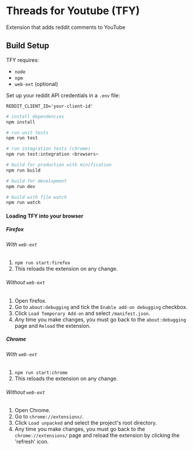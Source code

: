 # Threads for Youtube (TFY)
Extension that adds reddit comments to YouTube

## Build Setup

TFY requires:
* `node`
* `npm`
* `web-ext` (optional)

Set up your reddit API credentials in a `.env` file:

```
REDDIT_CLIENT_ID='your-client-id'
```

```bash
# install dependencies
npm install

# run unit tests
npm run test

# run integration tests (chrome)
npm run test:integration <browsers>

# build for production with minification
npm run build

# build for development
npm run dev

# build with file watch
npm run watch
```

#### Loading TFY into your browser

##### Firefox

###### With `web-ext`

1. `npm run start:firefox`
1. This reloads the extension on any change.

###### Without `web-ext`

1. Open firefox.
1. Go to `about:debugging` and tick the `Enable add-on debugging` checkbox.
1. Click `Load Temporary Add-on` and select `/manifest.json`.
1. Any time you make changes, you must go back to the `about:debugging` page and `Reload` the extension.

##### Chrome

###### With `web-ext`

1. `npm run start:chrome`
1. This reloads the extension on any change.

###### Without `web-ext`

1. Open Chrome.
1. Go to `chrome://extensions/`.
1. Click `Load unpacked` and select the project's root directory.
1. Any time you make changes, you must go back to the `chrome://extensions/` page and reload the extension by clicking the 'refresh' icon.
